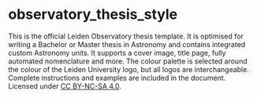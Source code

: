 # observatory_thesis_style
This is the official Leiden Observatory thesis template. It is optimised for writing a Bachelor or Master thesis in Astronomy and contains integrated custom Astronomy units. It supports a cover image, title page, fully automated nomenclature and more. The colour palette is selected around the colour of the Leiden University logo, but all logos are interchangeable. Complete instructions and examples are included in the document. Licensed under [CC BY-NC-SA 4.0](https://creativecommons.org/licenses/by-nc-sa/4.0/).